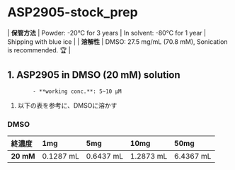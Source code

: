 # ASP2905-stock_prep

| **保管方法** | Powder: -20°C for 3 years \| In solvent: -80°C for 1 year \| Shipping with blue ice |
| **溶解性** | DMSO: 27.5 mg/mL (70.8 mM), Sonication is recommended. 🏆 |

## 1. ASP2905 in DMSO (20 mM) solution 
            - **working conc.**: 5~10 µM
1. 以下の表を参考に、DMSOに溶かす

### DMSO
| 終濃度 | 1mg | 5mg | 10mg | 50mg |
|:---|:---|:---|:---|:---|
| **20 mM** | 0.1287 mL | 0.6437 mL | 1.2873 mL | 6.4367 mL |
